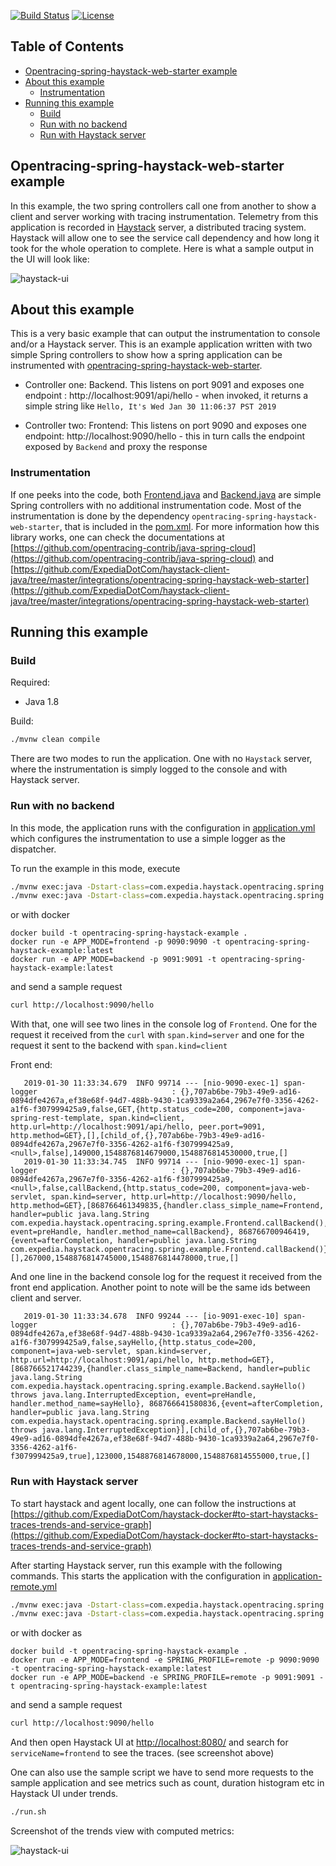 [![Build Status](https://travis-ci.org/ExpediaDotCom/opentracing-spring-haystack-example.svg?branch=master)](https://travis-ci.org/ExpediaDotCom/opentracing-spring-haystack-example)
[![License](https://img.shields.io/badge/license-Apache%20License%202.0-blue.svg)](https://github.com/ExpediaDotCom/haystack/blob/master/LICENSE)
## Table of Contents

- [Opentracing-spring-haystack-web-starter example](#opentracing-spring-haystack-web-starter-example)
- [About this example](#about-this-example)
  * [Instrumentation](#instrumentation)
- [Running this example](#running-this-example)
  * [Build](#build)
  * [Run with no backend](#run-with-no-backend)
  * [Run with Haystack server](#run-with-haystack-server)

## Opentracing-spring-haystack-web-starter example

In this example, the two spring controllers call one from another to show a client and server working with tracing instrumentation. Telemetry from this application is recorded in [Haystack](http://expediadotcom.github.io/haystack/) server, a distributed tracing system. Haystack will allow one to see the service call dependency and how long it took for the whole operation to complete. Here is what a sample output in the UI will look like: 

![haystack-ui](doc/screenshot.png)

## About this example

This is a very basic example that can output the instrumentation to console and/or a Haystack server. This is an example application written with two simple Spring controllers to show how a spring application can be instrumented with [opentracing-spring-haystack-web-starter](https://github.com/ExpediaDotCom/haystack-client-java/tree/master/integrations/opentracing-spring-haystack-web-starter). 

* Controller one:  Backend.  This listens on port 9091 and exposes one endpoint : http://localhost:9091/api/hello - when invoked, it returns a simple string like `Hello, It's Wed Jan 30 11:06:37 PST 2019`

* Controller two:  Frontend:  This listens on port 9090 and exposes one endpoint: http://localhost:9090/hello  - this in turn calls the endpoint exposed by `Backend` and proxy the response

### Instrumentation

If one peeks into the code, both [Frontend.java](src/main/java/com/expedia/haystack/opentracing/spring/example/Frontend.java) and [Backend.java](src/main/java/com/expedia/haystack/opentracing/spring/example/Backend.java) are simple Spring controllers with no additional instrumentation code.  Most of the instrumentation is done by the dependency `opentracing-spring-haystack-web-starter`, that is included in the [pom.xml](pom.xml). For more information how this library works, one can check the documentations at [https://github.com/opentracing-contrib/java-spring-cloud](https://github.com/opentracing-contrib/java-spring-cloud) and [https://github.com/ExpediaDotCom/haystack-client-java/tree/master/integrations/opentracing-spring-haystack-web-starter](https://github.com/ExpediaDotCom/haystack-client-java/tree/master/integrations/opentracing-spring-haystack-web-starter)

## Running this example

### Build

Required:

* Java 1.8


Build:

```bash
./mvnw clean compile
```

There are two modes to run the application. One with no `Haystack` server, where the instrumentation is simply logged to the console and with Haystack server.

### Run with no backend

In this mode, the application runs with the configuration in [application.yml](src/main/resources/application.yml) which configures the instrumentation to use a simple logger as the dispatcher.

To run the example in this mode, execute 

```bash
./mvnw exec:java -Dstart-class=com.expedia.haystack.opentracing.spring.example.Starter -Dexec.args="backend" 
./mvnw exec:java -Dstart-class=com.expedia.haystack.opentracing.spring.example.Starter -Dexec.args="frontend"
```

or with docker 

```
docker build -t opentracing-spring-haystack-example .
docker run -e APP_MODE=frontend -p 9090:9090 -t opentracing-spring-haystack-example:latest
docker run -e APP_MODE=backend -p 9091:9091 -t opentracing-spring-haystack-example:latest
```

and send a sample request

```bash
curl http://localhost:9090/hello
```

With that, one will see two lines in the console log of `Frontend`. One for the request it received from the `curl` with `span.kind=server` and one for the request it sent to the backend with `span.kind=client`

Front end:

```
   2019-01-30 11:33:34.679  INFO 99714 --- [nio-9090-exec-1] span-logger                              : {},707ab6be-79b3-49e9-ad16-0894dfe4267a,ef38e68f-94d7-488b-9430-1ca9339a2a64,2967e7f0-3356-4262-a1f6-f307999425a9,false,GET,{http.status_code=200, component=java-spring-rest-template, span.kind=client, http.url=http://localhost:9091/api/hello, peer.port=9091, http.method=GET},[],[child_of,{},707ab6be-79b3-49e9-ad16-0894dfe4267a,2967e7f0-3356-4262-a1f6-f307999425a9,<null>,false],149000,1548876814679000,1548876814530000,true,[]
   2019-01-30 11:33:34.745  INFO 99714 --- [nio-9090-exec-1] span-logger                              : {},707ab6be-79b3-49e9-ad16-0894dfe4267a,2967e7f0-3356-4262-a1f6-f307999425a9,<null>,false,callBackend,{http.status_code=200, component=java-web-servlet, span.kind=server, http.url=http://localhost:9090/hello, http.method=GET},[868766461349835,{handler.class_simple_name=Frontend, handler=public java.lang.String com.expedia.haystack.opentracing.spring.example.Frontend.callBackend(), event=preHandle, handler.method_name=callBackend}, 868766700946419,{event=afterCompletion, handler=public java.lang.String com.expedia.haystack.opentracing.spring.example.Frontend.callBackend()}],[],267000,1548876814745000,1548876814478000,true,[]
```

And one line in the backend console log for the request it received from the front end application. Another point to note will be the same ids between client and server.

```
   2019-01-30 11:33:34.678  INFO 99244 --- [io-9091-exec-10] span-logger                              : {},707ab6be-79b3-49e9-ad16-0894dfe4267a,ef38e68f-94d7-488b-9430-1ca9339a2a64,2967e7f0-3356-4262-a1f6-f307999425a9,false,sayHello,{http.status_code=200, component=java-web-servlet, span.kind=server, http.url=http://localhost:9091/api/hello, http.method=GET},[868766521744239,{handler.class_simple_name=Backend, handler=public java.lang.String com.expedia.haystack.opentracing.spring.example.Backend.sayHello() throws java.lang.InterruptedException, event=preHandle, handler.method_name=sayHello}, 868766641580836,{event=afterCompletion, handler=public java.lang.String com.expedia.haystack.opentracing.spring.example.Backend.sayHello() throws java.lang.InterruptedException}],[child_of,{},707ab6be-79b3-49e9-ad16-0894dfe4267a,ef38e68f-94d7-488b-9430-1ca9339a2a64,2967e7f0-3356-4262-a1f6-f307999425a9,true],123000,1548876814678000,1548876814555000,true,[]
```


### Run with Haystack server

To start haystack and agent locally, one can follow the instructions at [https://github.com/ExpediaDotCom/haystack-docker#to-start-haystacks-traces-trends-and-service-graph](https://github.com/ExpediaDotCom/haystack-docker#to-start-haystacks-traces-trends-and-service-graph)
 
After starting Haystack server, run this example with the following commands. This starts the application with the configuration in [application-remote.yml](src/main/resources/application-remote.yml)

```bash
./mvnw exec:java -Dstart-class=com.expedia.haystack.opentracing.spring.example.Starter -Dexec.args="backend" -Dspring.profiles.active=remote
./mvnw exec:java -Dstart-class=com.expedia.haystack.opentracing.spring.example.Starter -Dexec.args="frontend" -Dspring.profiles.active=remote
```
or with docker as

```
docker build -t opentracing-spring-haystack-example .
docker run -e APP_MODE=frontend -e SPRING_PROFILE=remote -p 9090:9090 -t opentracing-spring-haystack-example:latest
docker run -e APP_MODE=backend -e SPRING_PROFILE=remote -p 9091:9091 -t opentracing-spring-haystack-example:latest
```

and send a sample request

```bash
curl http://localhost:9090/hello
```

And then open Haystack UI at [http://localhost:8080/](http://localhost:8080/) and search for `serviceName=frontend` to see the traces. (see screenshot above)

One can also use the sample script we have to send more requests to the sample application and see metrics such as count, duration histogram etc in Haystack UI under trends.

```bash
./run.sh
```

Screenshot of the trends view with computed metrics:


![haystack-ui](doc/screenshot-trends.png)

   
